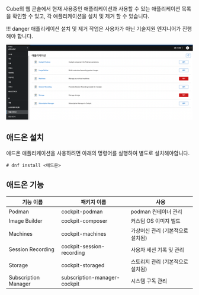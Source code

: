Cube의 웹 콘솔에서 현재 사용중인 애플리케이션과 사용할 수 있는 애플리케이션 목록을 확인할 수 있고, 각 애플리케이션을 설치 및 제거 할 수 있습니다.

!!! danger
    애플리케이션 설치 및 제거 작업은 사용자가 아닌 기술지원 엔지니어가 진행해야 합니다.

![cube-app.png](../../assets/images/cube-app.png)

## 애드온 설치

애드온 애플리케이션을 사용하려면 아래의 명령어를 실행하여 별도로 설치해야합니다.

```
# dnf install <애드온>
```

## 애드온 기능

| 기능 이름                | 패키지 이름                      | 사용                         |
| -----------------------| ------------------------------| ----------------------------|
| Podman                 | cockpit-podman                | podman 컨테이너 관리            |
| Image Builder          | cockpit-composer              | 커스텀 OS 이미지 빌드            |
| Machines               | cockpit-machines              | 가상머신 관리 (기본적으로 설치됨)   |
| Session Recording      | cockpit-session-recording     | 사용자 세션 기록 및 관리          |
| Storage                | cockpit-storaged              | 스토리지 관리 (기본적으로 설치됨)   |
| Subscription Manager   | subscription-manager-cockpit  | 시스템 구독 관리                |